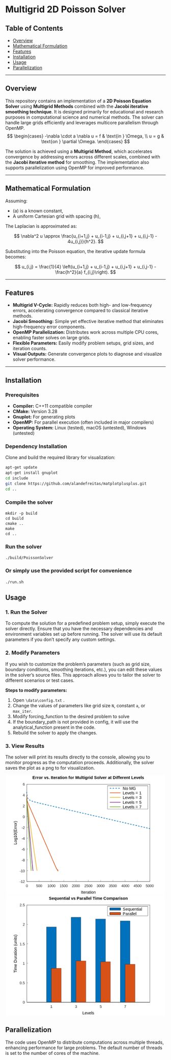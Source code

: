 # Multigrid 2D Poisson Solver

## Table of Contents
- [Overview](#overview)
- [Mathematical Formulation](#mathematical-formulation)
- [Features](#features)
- [Installation](#installation)
- [Usage](#usage)
- [Parallelization](#parallelization)

---

## Overview

This repository contains an implementation of a **2D Poisson Equation Solver** using **Multigrid Methods** combined with the **Jacobi iterative smoothing technique**. It is designed primarily for educational and research purposes in computational science and numerical methods. The solver can handle large grids efficiently and leverages multicore parallelism through OpenMP.
$$
\begin{cases}
-\nabla \cdot a \nabla u = f & \text{in } \Omega, \\
u = g & \text{on } \partial \Omega.
\end{cases}
$$

The solution is achieved using a **Multigrid Method**, which accelerates convergence by addressing errors across different scales, combined with the **Jacobi iterative method** for smoothing. The implementation also supports parallelization using OpenMP for improved performance.

---

## Mathematical Formulation

Assuming:
- \(a\) is a known constant,
- A uniform Cartesian grid with spacing \(h\),

The Laplacian is approximated as:

$$
\nabla^2 u \approx \frac{u_{i+1,j} + u_{i-1,j} + u_{i,j+1} + u_{i,j-1} - 4u_{i,j}}{h^2}.
$$

Substituting into the Poisson equation, the iterative update formula becomes:

$$
u_{i,j} = \frac{1}{4} \left(u_{i+1,j} + u_{i-1,j} + u_{i,j+1} + u_{i,j-1} - \frac{h^2}{a} f_{i,j}\right).
$$

---

## Features

- **Multigrid V-Cycle:** Rapidly reduces both high- and low-frequency errors, accelerating convergence compared to classical iterative methods.
- **Jacobi Smoothing:** Simple yet effective iterative method that eliminates high-frequency error components.
- **OpenMP Parallelization:** Distributes work across multiple CPU cores, enabling faster solves on large grids.
- **Flexible Parameters:** Easily modify problem setups, grid sizes, and iteration counts.
- **Visual Outputs:** Generate convergence plots to diagnose and visualize solver performance.

---

## Installation

### Prerequisites
- **Compiler:** C++11 compatible compiler
- **CMake:** Version 3.28
- **Gnuplot:** For generating plots
- **OpenMP:** For parallel execution (often included in major compilers)
- **Operating System:** Linux (tested), macOS (untested), Windows (untested)

### Dependency Installation
Clone and build the required library for visualization:

```bash
apt-get update
apt-get install gnuplot
cd include
git clone https://github.com/alandefreitas/matplotplusplus.git
cd ..
```

### Compile the solver

```
mkdir -p build
cd build
cmake ..
make
cd ..
```

### Run the solver

```
./build/PoissonSolver
```

### Or simply use the provided script for convenience

```
./run.sh
```
## Usage

### 1. Run the Solver
To compute the solution for a predefined problem setup, simply execute the solver directly. Ensure that you have the necessary dependencies and environment variables set up before running. The solver will use its default parameters if you don’t specify any custom settings.

### 2. Modify Parameters
If you wish to customize the problem’s parameters (such as grid size, boundary conditions, smoothing iterations, etc.), you can edit these values in the solver’s source files. This approach allows you to tailor the solver to different scenarios or test cases.

**Steps to modify parameters:**
1. Open `\data\config.txt` .
2. Change the values of parameters like grid size `N`, constant `a`, or `max_iter`.
3. Modify forcing_function to the desired problem to solve
4. If the boundary_path is not provided in config, it will use the analytical_function present in the code.
5. Rebuild the solver to apply the changes.

### 3. View Results
The solver will print its results directly to the console, allowing you to monitor progress as the computation proceeds. Additionally, the solver saves the plot as a png to  for visualization.

<div align="center">
    <img src="doc/multigrid_convergence.png" alt="Convergence Plot" width="500"/>
    <img src="doc/time_comparison.png" alt="Time Comparison" width="500"/>
</div>


## Parallelization
The code uses OpenMP to distribute computations across multiple threads, enhancing performance for large problems. The default number of threads is set to the number of cores of the machine.